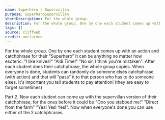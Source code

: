 ```yaml
---
name: Superhero / Supervillan
purpose: SuperheroSupervillan
shortDescription: For the whole group.
description: For the whole group. One by one each student comes up with an action and catchphrase for their "Superhero" It can be anything no matter how esoteric.
tags: []
source: cliffweb
credit: unclaimed
---
```


For the whole group. One by one each student comes up with an action and catchphrase for their "Superhero" It can be anything no matter how esoteric. "I like knives!" "Aldi Time!" "No sir, I think you're mistaken". After each student does their catchphrase, the whole group copies. When everyone is done, students can randomly do someone elses catchphrase (with action) and that will "pass" it to that person who has to do someone elses. It's important you tell students to pay attention! (they are easy to forget sometimes)

Part 2. Now each student can come up with the supervillan version of their catchphrase, for the ones before it could be "Ooo you stabbed me!" "Direct from the farm" "Yes! Yes! Yes!". Now when everyone's done you can use either of the 2 catchphrases.
